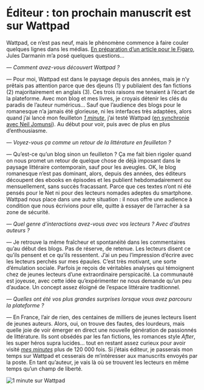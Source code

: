 # Éditeur : ton prochain manuscrit est sur Wattpad

Wattpad, ce n’est pas neuf, mais le phénomène commence à faire couler quelques lignes dans les médias. [En préparation d’un article pour le Figaro](http://www.lefigaro.fr/secteur/high-tech/2015/07/24/32001-20150724ARTFIG00268-wattpad-le-cafe-litteraire-des-adolescents.php), Jules Darmanin m’a posé quelques questions…<span id="more-42112"></span>

 *— Comment avez-vous découvert Wattpad ?*

— Pour moi, Wattpad est dans le paysage depuis des années, mais je n’y prêtais pas attention parce que des djeuns (1) y publiaient des fan fictions (2) majoritairement en anglais (3). Ces trois raisons me tenaient à l’écart de la plateforme. Avec mon blog et mes livres, je croyais détenir les clés du paradis de l’auteur numéricus… Sauf que l’audience des blogs pour le romanesque n’a jamais été glorieuse, ni les interfaces très adaptées, alors quand j’ai lancé mon feuilleton [*1 minute*](http://www.wattpad.com/story/29694130-1-minute), j’ai testé Wattpad ([en synchronie avec Neil Jomunsi](https://tcrouzet.com/2015/01/15/wattpad-deplacement-de-lespace-litteraire/)). Au début pour voir, puis avec de plus en plus d’enthousiasme.

*— Voyez-vous ça comme un retour de la littérature en feuilleton ?*

— Qu’est-ce qu’un blog sinon un feuilleton ? Ça me fait bien rigoler quand on nous promet un retour de quelque chose de déjà imposant dans le paysage littéraire contemporain, sauf pour les aveugles. OK, le blog romanesque n’est pas dominant, alors, depuis des années, des éditeurs découpent des ebooks en épisodes et les publient hebdomadairement ou mensuellement, sans succès fracassant. Parce que ces textes n’ont ni été pensés pour le Net ni pour des lecteurs nomades adeptes du smartphone. Wattpad nous place dans une autre situation : il nous offre une audience à condition que nous écrivions pour elle, quitte à essayer de l’arracher à sa zone de sécurité.

*— Quel genre d’interactions avez-vous avec vos lecteurs ? Avec d’autres auteurs ?*

— Je retrouve la même fraîcheur et spontanéité dans les commentaires qu’au début des blogs. Pas de réserve, de retenue. Les lecteurs disent ce qu’ils pensent et ce qu’ils ressentent. J’ai un peu l’impression d’écrire avec les lecteurs perchés sur mes épaules. C’est très motivant, une sorte d’émulation sociale. Parfois je reçois de véritables analyses qui témoignent chez de jeunes lecteurs d’une extraordinaire perspicacité. La communauté est joyeuse, avec cette idée qu’expérimenter ne nous demande qu’un peu d’audace. Un concept assez éloigné de l’espace littéraire traditionnel.

*— Quelles ont été vos plus grandes surprises lorsque vous avez parcouru la plateforme ?*

— En France, l’air de rien, des centaines de milliers de jeunes lecteurs lisent de jeunes auteurs. Alors, oui, on trouve des fautes, des lourdeurs, mais quelle joie de voir émerger en direct une nouvelle génération de passionnés de littérature. Ils sont obsédés par les fan fictions, les romances style *After*, les super héros supra lucides… tout en restant assez curieux pour avoir visité [*mes minutes*](http://www.wattpad.com/story/29694130-1-minute) plus de 120 000 fois. Si j’étais éditeur, je passerais mon temps sur Wattpad et cesserais de m’intéresser aux manuscrits envoyés par la poste. En tant qu’auteur, je vais là où se trouvent les lecteurs en même temps qu’un champ de liberté.

![1 minute sur Wattpad](https://tcrouzet.com/images_tc/2015/07/wattfig.jpg)